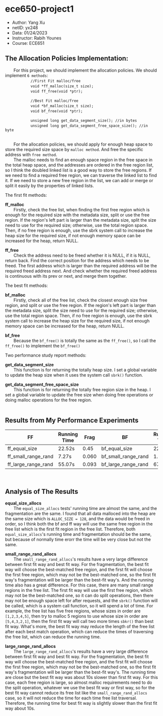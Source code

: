 # ece650-project1

 - Author: Yang Xu
 - netID: yx248
 - Data: 01/24/2023
 - Instructor: Rabih Younes
 - Course: ECE651

## The Allocation Policies Implementation:

&emsp;&emsp;For this project, we should implement the allocation policies. We should implement `6 methods`:<br>
&emsp;&emsp;&emsp;&emsp;&emsp;&emsp;`//First Fit malloc/free`<br>
&emsp;&emsp;&emsp;&emsp;&emsp;&emsp;`void *ff_malloc(size_t size);`<br>
&emsp;&emsp;&emsp;&emsp;&emsp;&emsp;`void ff_free(void *ptr);`<br>

&emsp;&emsp;&emsp;&emsp;&emsp;&emsp;`//Best Fit malloc/free`<br>
&emsp;&emsp;&emsp;&emsp;&emsp;&emsp;`void *bf_malloc(size_t size);`<br>
&emsp;&emsp;&emsp;&emsp;&emsp;&emsp;`void bf_free(void *ptr);`<br>

&emsp;&emsp;&emsp;&emsp;&emsp;&emsp;`unsigned long get_data_segment_size(); //in bytes`<br>
&emsp;&emsp;&emsp;&emsp;&emsp;&emsp;`unsigned long get_data_segment_free_space_size(); //in byte`<br>
<br>

&emsp;&emsp;For the allocation policies, we should apply for enough heap space to store the required size space by `malloc method`. And free the specific address with `free method`.<br>
&emsp;&emsp;The malloc needs to find an enough space region in the free space in the total heap space, and the addresses are ordered in the free region list, so I think the doubled linked list is a good way to store the free regions. If we need to find a required free region, we can traverse the linked list to find it. If we need to store a new free region in the list, we can add or merge or split it easily by the properties of linked lists.<br>

The first fit methods:<br>

**ff_malloc**<br>
&emsp;&emsp;Firstly, check the free list, when finding the first free region which is enough for the required size with the metadata size, split or use the free region. If the region's left part is larger than the metadata size, split the size need to use for the required size; otherwise, use the total region space. Then, if no free region is enough, use the sbrk system call to increase the heap size for the required size, if not enough memory space can be increased for the heap, return NULL.<br>

**ff_free**<br>
&emsp;&emsp;Check the address need to be freed whether it is NULL, if it is NULL, return back. Find the correct position for the address which needs to be freed. The first address which is larger than the required address will be the required freed address next. And check whether the required freed address is continuous with its prev or next, and merge them together.<br>

The best fit methods:<br>

**bf_malloc**<br>
&emsp;&emsp;Firstly, check all of the free list, check the closest enough size free region, and split or use the free region. If the region's left part is larger than the metadata size, split the size need to use for the required size; otherwise, use the total region space. Then, if no free region is enough, use the sbrk system call to increase the heap size for the required size, if not enough memory space can be increased for the heap, return NULL.<br>

**bf_free**<br>
&emsp;&emsp;Because the `bf_free()` is totally the same as the `ff_free()`, so I call the `ff_free()` to implement the `bf_free()`<br>

Two performance study report methods:<br>

**get_data_segment_size**<br>
&emsp;&emsp;This function is for returning the totally heap size. I set a global variable to update the heap size when it uses the system call `sbrk()` function.<br>

**get_data_segment_free_space_size**<br>
&emsp;&emsp;This function is for returning the totally free region size in the heap. I set a global variable to update the free size when doing free operations or doing malloc operations for the free region.<br>
<br>

## Results from My Performance Experiments

| FF | Running<br>Time | Frag | BF | Running<br>Time | Frag |
|  ----  | ----  |  ----  | ----  |  ----  | ----  |
| ff_equal_size | 22.52s | 0.45 | bf_equal_size | 22.34s | 0.45 |
| ff_small_range_rand | 7.27s | 0.060 | bf_small_range_rand | 1.84s | 0.022 |
| ff_large_range_rand | 55.07s | 0.093 | bf_large_range_rand | 67.67s | 0.042 |
<br>

## Analysis of The Results

**equal_size_allocs**<br>
&emsp;&emsp;The `equal_size_allocs` tests' running time are almost the same, and the fragmentation are the same. I found that all data malloced into the heap are the same size which is `ALLOC_SIZE = 128`, and the data would be freed in order, so I think both the bf and ff way will use the same free region in the free list which is the first fit region in the free list. Therefore, both `equal_size_allocs`'s running time and fragmentation should be the same, but because of normally time erorr the time will be very close but not the same.<br>

**small_range_rand_allocs**<br>
&emsp;&emsp;The `small_range_rand_allocs`'s results have a very large difference between first fit way and best fit way. For the fragmentation, the best fit way will choose the best-matched free region, and the first fit will choose the first free region, which may not be the best-matched one, so the first fit way's fragmentation will be larger than the best-fit way's. And the running time also has a great difference. For this case, there are many small range regions in the free list. The first fit way will use the first free region, which may not be the best-matched one, so it can do split operations, then there may not be enough space left for after requests, and the `sbrk()` function will be called, which is a system call function, so it will spend a lot of time. For example, the free list has five free regions, whose sizes in order are `[1,2,3,4,5]`, then try to malloc 5 regions to use whose size in order are `[5,4,3,2,1]`, then the first fit way will call two more times `sbkr()` than best fit way. What's more, the best fit way may reduce the length of the free list after each best match operation, which can reduce the times of traversing the free list, which can reduce the running time.<br>

**large_range_rand_allocs**<br>
&emsp;&emsp;The `large_range_rand_allocs`'s results have a very large difference between first fit way and best fit way. For the fragmentation, the best fit way will choose the best-matched free region, and the first fit will choose the first free region, which may not be the best-matched one, so the first fit way's fragmentation will be larger than the best-fit way's. The running time are close but the best fit way was about 10s slower than first fit way. For this case, each free region is large, so almost malloc requirements need to do the split operation, whatever we use the best fit way or first way, so for the best fit way cannot reduce its free list like the `small_range_rand_allocs` case, so it will not reduce the time for each time free list traversal. Therefore, the running time for best fit way is slightly slower than the first fit way about 10s.<br>
<br>




